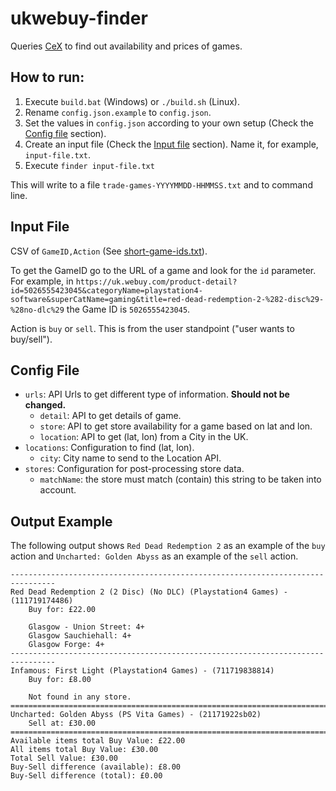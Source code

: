 # ukwebuy-finder
Queries [CeX](https://uk.webuy.com/) to find out availability and prices of games.

## How to run:
1. Execute `build.bat` (Windows) or `./build.sh` (Linux).
2. Rename `config.json.example` to `config.json`.
3. Set the values in `config.json` according to your own setup (Check the [Config file](#config-file) section).
4. Create an input file (Check the [Input file](#input-file) section). Name it, for example, `input-file.txt`.
5. Execute `finder input-file.txt`

This will write to a file `trade-games-YYYYMMDD-HHMMSS.txt` and to command line.

## Input File

CSV of `GameID,Action` (See [short-game-ids.txt](https://github.com/fkandus/ukwebuy-finder/blob/master/short-game-ids.txt)).

To get the GameID go to the URL of a game and look for the `id` parameter.
For example, in `https://uk.webuy.com/product-detail?id=5026555423045&categoryName=playstation4-software&superCatName=gaming&title=red-dead-redemption-2-%282-disc%29-%28no-dlc%29` the Game ID is `5026555423045`.

Action is `buy` or `sell`. This is from the user standpoint ("user wants to buy/sell").

## Config File

- `urls`: API Urls to get different type of information. **Should not be changed.**
  - `detail`: API to get details of game.
  - `store`: API to get store availability for a game based on lat and lon.
  - `location`: API to get (lat, lon) from a City in the UK.
- `locations`: Configuration to find (lat, lon).
  - `city`: City name to send to the Location API.
- `stores`: Configuration for post-processing store data.
  - `matchName`: the store must match (contain) this string to be taken into account.

## Output Example

The following output shows `Red Dead Redemption 2` as an example of the `buy` action and `Uncharted: Golden Abyss` as an example of the `sell` action.

```
--------------------------------------------------------------------------------
Red Dead Redemption 2 (2 Disc) (No DLC) (Playstation4 Games) - (111719174486)
    Buy for: £22.00

    Glasgow - Union Street: 4+
    Glasgow Sauchiehall: 4+
    Glasgow Forge: 4+
--------------------------------------------------------------------------------
Infamous: First Light (Playstation4 Games) - (711719838814)
    Buy for: £8.00

    Not found in any store.
================================================================================
Uncharted: Golden Abyss (PS Vita Games) - (21171922sb02)
    Sell at: £30.00
================================================================================
Available items total Buy Value: £22.00
All items total Buy Value: £30.00
Total Sell Value: £30.00
Buy-Sell difference (available): £8.00
Buy-Sell difference (total): £0.00
```

